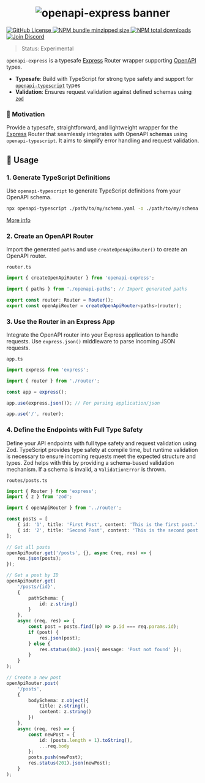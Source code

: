 <h1 align="center">
    <img src="https://raw.githubusercontent.com/builder-group/monorepo/develop/packages/openapi-express/.github/banner.svg" alt="openapi-express banner">
</h1>

<p align="left">
    <a href="https://github.com/builder-group/monorepo/blob/develop/LICENSE">
        <img src="https://img.shields.io/github/license/builder-group/monorepo.svg?label=license&style=flat&colorA=293140&colorB=FDE200" alt="GitHub License"/>
    </a>
    <a href="https://www.npmjs.com/package/openapi-express">
        <img src="https://img.shields.io/bundlephobia/minzip/openapi-express.svg?label=minzipped%20size&style=flat&colorA=293140&colorB=FDE200" alt="NPM bundle minzipped size"/>
    </a>
    <a href="https://www.npmjs.com/package/openapi-express">
        <img src="https://img.shields.io/npm/dt/openapi-express.svg?label=downloads&style=flat&colorA=293140&colorB=FDE200" alt="NPM total downloads"/>
    </a>
    <a href="https://discord.gg/w4xE3bSjhQ">
        <img src="https://img.shields.io/discord/795291052897992724.svg?label=&logo=discord&logoColor=000000&color=293140&labelColor=FDE200" alt="Join Discord"/>
    </a>
</p>

> Status: Experimental

`openapi-express` is a typesafe [Express](https://expressjs.com/) Router wrapper supporting [OpenAPI](https://www.openapis.org/) types.

- **Typesafe**: Build with TypeScript for strong type safety and support for [`openapi-typescript`](https://github.com/drwpow/openapi-typescript) types
- **Validation**: Ensures request validation against defined schemas using [`zod`](https://zod.dev/)

### 🌟 Motivation

Provide a typesafe, straightforward, and lightweight wrapper for the [Express](https://expressjs.com/) Router that seamlessly integrates with OpenAPI schemas using `openapi-typescript`. It aims to simplify error handling and request validation.

## 📖 Usage

### 1. Generate TypeScript Definitions

Use `openapi-typescript` to generate TypeScript definitions from your OpenAPI schema.

```bash
npx openapi-typescript ./path/to/my/schema.yaml -o ./path/to/my/schema.d.ts
```

[More info](https://github.com/drwpow/openapi-typescript/tree/main/packages/openapi-typescript)

### 2. Create an OpenAPI Router

Import the generated `paths` and use `createOpenApiRouter()` to create an OpenAPI router.

`router.ts`

```ts
import { createOpenApiRouter } from 'openapi-express';

import { paths } from './openapi-paths'; // Import generated paths

export const router: Router = Router();
export const openApiRouter = createOpenApiRouter<paths>(router);
```

### 3. Use the Router in an Express App

Integrate the OpenAPI router into your Express application to handle requests. Use `express.json()` middleware to parse incoming JSON requests.

`app.ts`

```ts
import express from 'express';

import { router } from './router';

const app = express();

app.use(express.json()); // For parsing application/json

app.use('/', router);
```

### 4. Define the Endpoints with Full Type Safety

Define your API endpoints with full type safety and request validation using Zod. TypeScript provides type safety at compile time, but runtime validation is necessary to ensure incoming requests meet the expected structure and types. Zod helps with this by providing a schema-based validation mechanism. If a schema is invalid, a `ValidationError` is thrown.

`routes/posts.ts`

```ts
import { Router } from 'express';
import { z } from 'zod';

import { openApiRouter } from '../router';

const posts = [
	{ id: '1', title: 'First Post', content: 'This is the first post.' },
	{ id: '2', title: 'Second Post', content: 'This is the second post.' }
];

// Get all posts
openApiRouter.get('/posts', {}, async (req, res) => {
	res.json(posts);
});

// Get a post by ID
openApiRouter.get(
	'/posts/{id}',
	{
		pathSchema: {
			id: z.string()
		}
	},
	async (req, res) => {
		const post = posts.find((p) => p.id === req.params.id);
		if (post) {
			res.json(post);
		} else {
			res.status(404).json({ message: 'Post not found' });
		}
	}
);

// Create a new post
openApiRouter.post(
	'/posts',
	{
		bodySchema: z.object({
			title: z.string(),
			content: z.string()
		})
	},
	async (req, res) => {
		const newPost = {
			id: (posts.length + 1).toString(),
			...req.body
		};
		posts.push(newPost);
		res.status(201).json(newPost);
	}
);
```
